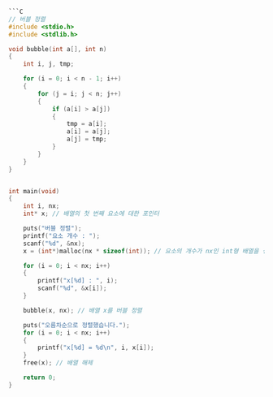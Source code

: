 
```C
```C
// 버블 정렬
#include <stdio.h>
#include <stdlib.h>

void bubble(int a[], int n)
{
	int i, j, tmp;

	for (i = 0; i < n - 1; i++)
	{
		for (j = i; j < n; j++)
		{
			if (a[i] > a[j])
			{
				tmp = a[i];
				a[i] = a[j];
				a[j] = tmp;
			}
		}
	}
}


int main(void)
{
	int i, nx;
	int* x; // 배열의 첫 번째 요소에 대한 포인터

	puts("버블 정렬");
	printf("요소 개수 : ");
	scanf("%d", &nx);
	x = (int*)malloc(nx * sizeof(int)); // 요소의 개수가 nx인 int형 배열을 생성

	for (i = 0; i < nx; i++)
	{
		printf("x[%d] : ", i);
		scanf("%d", &x[i]);
	}

	bubble(x, nx); // 배열 x를 버블 정렬

	puts("오름차순으로 정렬했습니다.");
	for (i = 0; i < nx; i++)
	{
		printf("x[%d] = %d\n", i, x[i]);
	}
	free(x); // 배열 해제

	return 0;
}
```
```
